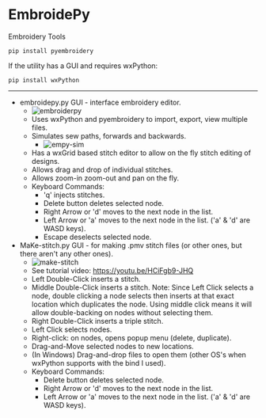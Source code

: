 # EmbroidePy
Embroidery Tools

`pip install pyembroidery`

If the utility has a GUI and requires wxPython:

`pip install wxPython`

---

* embroidepy.py	GUI - interface embroidery editor.
   * ![embroiderpy](https://user-images.githubusercontent.com/3302478/44672208-a0c58a80-a9dc-11e8-8119-fbacdd7f1050.png)
   * Uses wxPython and pyembroidery to import, export, view multiple files.
   * Simulates sew paths, forwards and backwards.
      * ![empy-sim](https://user-images.githubusercontent.com/3302478/44623750-ef174400-a88b-11e8-9fdc-dfb2cebefc41.png)
   * Has a wxGrid based stitch editor to allow on the fly stitch editing of designs.
   * Allows drag and drop of individual stitches.
   * Allows zoom-in zoom-out and pan on the fly.
   * Keyboard Commands:
      * 'q' injects stitches.
      * Delete button deletes selected node.
      * Right Arrow or 'd' moves to the next node in the list.
      * Left Arrow or 'a' moves to the next node in the list. ('a' & 'd' are WASD keys).
      * Escape deselects selected node.
* MaKe-stitch.py GUI - for making .pmv stitch files (or other ones, but there aren't any other ones).
   * ![make-stitch](https://user-images.githubusercontent.com/3302478/44017845-9e4cb12e-9e8e-11e8-9849-f9b9ba75d516.png)
   * See tutorial video: https://youtu.be/HCiFgb9-JHQ
   * Left Double-Click inserts a stitch.
   * Middle Double-Click inserts a stitch. Note: Since Left Click selects a node, double clicking a node selects then inserts at that exact location which duplicates the node. Using middle click means it will allow double-backing on nodes without selecting them.
   * Right Double-Click inserts a triple stitch.
   * Left Click selects nodes.
   * Right-click: on nodes, opens popup menu (delete, duplicate).
   * Drag-and-Move selected nodes to new locations.
   * (In Windows) Drag-and-drop files to open them (other OS's when wxPython supports with the bind I used).
   * Keyboard Commands:
      * Delete button deletes selected node.
      * Right Arrow or 'd' moves to the next node in the list.
      * Left Arrow or 'a' moves to the next node in the list. ('a' & 'd' are WASD keys).
